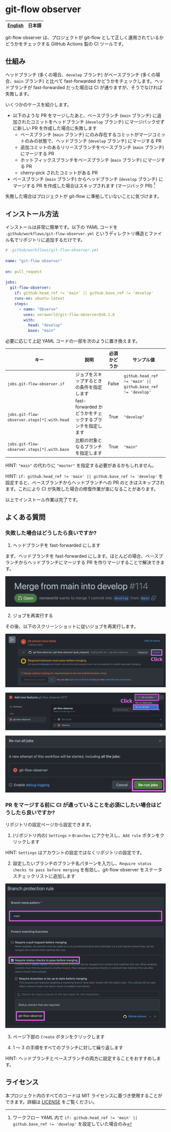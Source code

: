 # git-flow observer

| [English](/README/en.md) | **日本語** |
| ------------------------ | --------- |

git-flow observer は、プロジェクトが git-flow として正しく運用されているかどうかをチェックする GitHub Actions 製の CI ツールです。



## 仕組み
ヘッドブランチ (多くの場合、`develop` ブランチ) がベースブランチ (多くの場合、`main` ブランチ) と比べて fast-forwarded かどうかをチェックします。ヘッドブランチが fast-forwarded だった場合は CI が通りますが、そうでなければ失敗します。

いくつかのケースを紹介します。

* 以下のような PR をマージしたあと、ベースブランチ (`main` ブランチ) に追加されたコミットをヘッドブランチ (`develop` ブランチ) にマージバックせずに新しい PR を作成した場合に失敗します
    * ベースブランチ (`main` ブランチ) にのみ存在するコミットがマージコミットのみの状態で、ヘッドブランチ (`develop` ブランチ) にマージする PR
    * 追加コミットのあるリリースブランチをベースブランチ (`main` ブランチ) にマージする PR
    * ホットフィックスブランチをベースブランチ (`main` ブランチ) にマージする PR
    * cherry-pick されたコミットがある PR
* ベースブランチ (`main` ブランチ) からヘッドブランチ (`develop` ブランチ) にマージする PR を作成した場合はスキップされます (マージバック PR) [^1]

[^1]: ワークフロー YAML 内で `if: github.head_ref != 'main' || github.base_ref != 'develop'` を設定していた場合のみ

失敗した場合はプロジェクトが git-flow に準拠していないことに気づけます。



## インストール方法
インストールは非常に簡単です。以下の YAML コードを `.github/workflows/git-flow-observer.yml` というディレクトリ構造とファイル名でリポジトリに追加するだけです。

```yaml
# .github/workflows/git-flow-observer.yml

name: "git-flow observer"

on: pull_request

jobs:
  git-flow-observer:
    if: github.head_ref != 'main' || github.base_ref != 'develop'
    runs-on: ubuntu-latest
    steps:
      - name: "Observe"
        uses: noraworld/git-flow-observer@v0.1.0
        with:
          head: "develop"
          base: "main"
```

必要に応じて上記 YAML コードの一部を次のように置き換えます。

| キー | 説明 | 必須かどうか | サンプル値 |
| --- | --- | :------: | --- |
| `jobs.git-flow-observer.if` | ジョブをスキップするときの条件を指定します | False | `github.head_ref != 'main' \|\| github.base_ref != 'develop'` |
| `jobs.git-flow-observer.steps[*].with.head` | fast-forwarded かどうかをチェックするブランチを指定します | True | `"develop"` |
| `jobs.git-flow-observer.steps[*].with.base` | 比較の対象となるブランチを指定します | True | `"main"` |

HINT: `"main"` の代わりに `"master"` を指定する必要があるかもしれません。

HINT: `if: github.head_ref != 'main' || github.base_ref != 'develop'` を設定すると、ベースブランチからヘッドブランチへの PR のときはスキップされます。これにより CI が失敗した場合の修復作業が楽になることがあります。

以上でインストール作業は完了です。



## よくある質問
### 失敗した場合はどうしたら良いですか?

1. ヘッドブランチを fast-forwarded にします

まず、ヘッドブランチを fast-forwarded にします。ほとんどの場合、ベースブランチからヘッドブランチにマージする PR を作りマージすることで解決できます。

![Merge from main into develop](/screenshots/merge_from_main_into_develop_pr.png)

2. ジョブを再実行する

その後、以下のスクリーンショットに従いジョブを再実行します。

![Failed CI details](/screenshots/failed_ci_details.png)

![Re-run jobs button](/screenshots/rerun_jobs_button.png)

![Re-run jobs dialog](/screenshots/rerun_jobs_dialog.png)

### PR をマージする前に CI が通っていることを必須にしたい場合はどうしたら良いですか?

リポジトリの設定ページから設定できます。

1. (リポジトリ内の) `Settings` > `Branches` にアクセスし、`Add rule` ボタンをクリックします

HINT: `Settings` はアカウントの設定ではなくリポジトリの設定です。

2. 設定したいブランチのブランチ名パターンを入力し、`Require status checks to pass before merging` を有効し、git-flow observer をステータスチェックリストに追加します

![Branch protection rule](/screenshots/branch_protection_rule.png)

3. ページ下部の `Create` ボタンをクリックします

4. 1 〜 3 の手順をすべてのブランチに対して繰り返します

HINT: ヘッドブランチとベースブランチの両方に設定することをおすすめします。



## ライセンス
本プロジェクト内のすべてのコードは MIT ライセンスに基づき使用することができます。詳細は [LICENSE](/LICENSE) をご覧ください。
